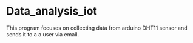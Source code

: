 # Data_analysis_iot
This program focuses on collecting data from arduino DHT11 sensor and sends it to a a user via email.
